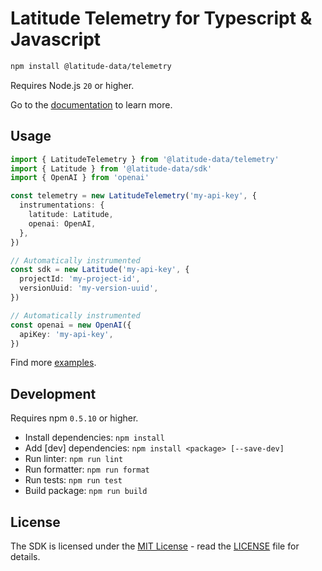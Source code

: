 # Latitude Telemetry for Typescript & Javascript

```sh
npm install @latitude-data/telemetry
```

Requires Node.js `20` or higher.

Go to the [documentation](https://docs.latitude.so/guides/sdk/typescript) to learn more.

## Usage

```typescript
import { LatitudeTelemetry } from '@latitude-data/telemetry'
import { Latitude } from '@latitude-data/sdk'
import { OpenAI } from 'openai'

const telemetry = new LatitudeTelemetry('my-api-key', {
  instrumentations: {
    latitude: Latitude,
    openai: OpenAI,
  },
})

// Automatically instrumented
const sdk = new Latitude('my-api-key', {
  projectId: 'my-project-id',
  versionUuid: 'my-version-uuid',
})

// Automatically instrumented
const openai = new OpenAI({
  apiKey: 'my-api-key',
})
```

Find more [examples](https://docs.latitude.so/examples/sdk).

## Development

Requires npm `0.5.10` or higher.

- Install dependencies: `npm install`
- Add [dev] dependencies: `npm install <package> [--save-dev]`
- Run linter: `npm run lint`
- Run formatter: `npm run format`
- Run tests: `npm run test`
- Build package: `npm run build`

## License

The SDK is licensed under the [MIT License](https://opensource.org/licenses/MIT) - read the [LICENSE](/LICENSE) file for details.
